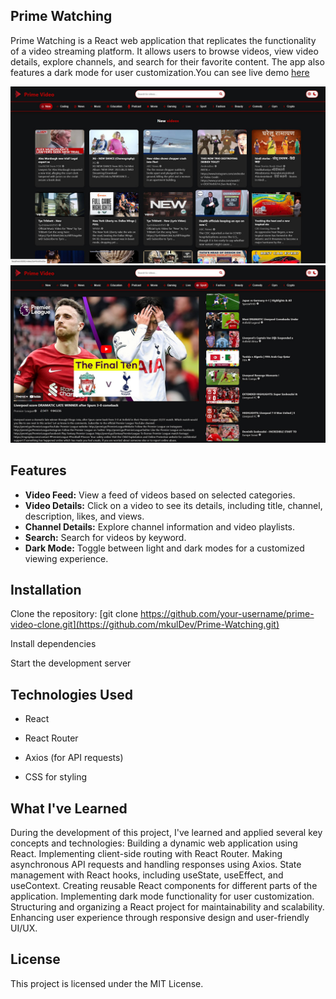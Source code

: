 ## Prime Watching

Prime Watching is a React web application that replicates the functionality of a video streaming platform. It allows users to browse videos, view video details, explore channels, and search for their favorite content. The app also features a dark mode for user customization.You can see live demo [here](https://prime-watching.netlify.app)

<img src=/src/images/screen1.jpg width=600px/>
<img src=/src/images/screen2.jpg width=600px/>



## Features

- **Video Feed:** View a feed of videos based on selected categories.
- **Video Details:** Click on a video to see its details, including title, channel, description, likes, and views.
- **Channel Details:** Explore channel information and video playlists.
- **Search:** Search for videos by keyword.
- **Dark Mode:** Toggle between light and dark modes for a customized viewing experience.

## Installation

Clone the repository:   [git clone https://github.com/your-username/prime-video-clone.git](https://github.com/mkulDev/Prime-Watching.git)

Install dependencies

Start the development server


## Technologies Used
- React

- React Router

- Axios (for API requests)

- CSS for styling

## What I've Learned
During the development of this project, I've learned and applied several key concepts and technologies:
Building a dynamic web application using React.
Implementing client-side routing with React Router.
Making asynchronous API requests and handling responses using Axios.
State management with React hooks, including useState, useEffect, and useContext.
Creating reusable React components for different parts of the application.
Implementing dark mode functionality for user customization.
Structuring and organizing a React project for maintainability and scalability.
Enhancing user experience through responsive design and user-friendly UI/UX.

## License
This project is licensed under the MIT License.
